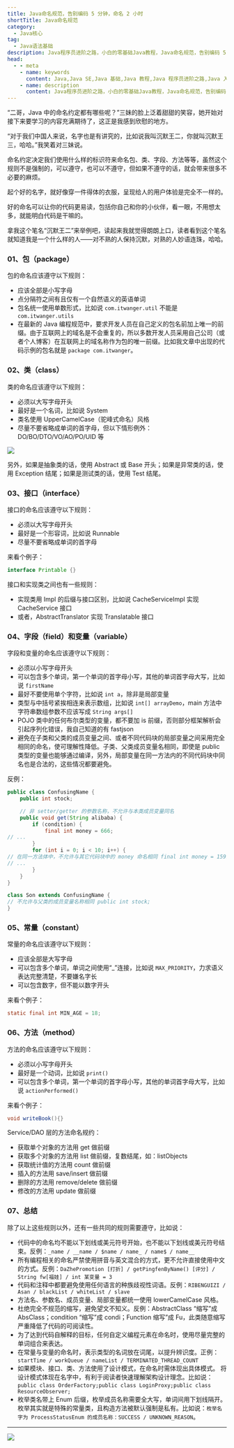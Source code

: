```yaml
---
title: Java命名规范，告别编码 5 分钟，命名 2 小时
shortTitle: Java命名规范
category:
  - Java核心
tag:
  - Java语法基础
description: Java程序员进阶之路，小白的零基础Java教程，Java命名规范，告别编码 5 分钟，命名 2 小时
head:
  - - meta
    - name: keywords
      content: Java,Java SE,Java 基础,Java 教程,Java 程序员进阶之路,Java 入门,Java 简介,Java 命名规范
    - name: description
      content: Java程序员进阶之路，小白的零基础Java教程，Java命名规范，告别编码 5 分钟，命名 2 小时
---
```


“二哥，Java 中的命名约定都有哪些呢？”三妹的脸上泛着甜甜的笑容，她开始对接下来要学习的内容充满期待了，这正是我感到欣慰的地方。

“对于我们中国人来说，名字也是有讲究的，比如说我叫沉默王二，你就叫沉默王三，哈哈。”我笑着对三妹说。

命名约定决定我们使用什么样的标识符来命名包、类、字段、方法等等，虽然这个规则不是强制的，可以遵守，也可以不遵守，但如果不遵守的话，就会带来很多不必要的麻烦。

起个好的名字，就好像穿一件得体的衣服，呈现给人的用户体验是完全不一样的。 

好的命名可以让你的代码更易读，包括你自己和你的小伙伴，看一眼，不用想太多，就能明白代码是干嘛的。

拿我这个笔名“沉默王二”来举例吧，读起来我就觉得朗朗上口，读者看到这个笔名就知道我是一个什么样的人——对不熟的人保持沉默，对熟的人妙语连珠，哈哈。

### 01、包（package）

包的命名应该遵守以下规则：

- 应该全部是小写字母
- 点分隔符之间有且仅有一个自然语义的英语单词
- 包名统一使用单数形式，比如说 `com.itwanger.util` 不能是 `com.itwanger.utils`
- 在最新的 Java 编程规范中，要求开发人员在自己定义的包名前加上唯一的前缀。由于互联网上的域名是不会重复的，所以多数开发人员采用自己公司（或者个人博客）在互联网上的域名称作为包的唯一前缀。比如我文章中出现的代码示例的包名就是 `package com.itwanger`。


### 02、类（class）

类的命名应该遵守以下规则：

- 必须以大写字母开头
- 最好是一个名词，比如说 System
- 类名使用 UpperCamelCase（驼峰式命名）风格
- 尽量不要省略成单词的首字母，但以下情形例外：DO/BO/DTO/VO/AO/PO/UID 等

![](http://cdn.tobebetterjavaer.com/tobebetterjavaer/images/core-grammar/fifteen-01.png)

另外，如果是抽象类的话，使用 Abstract 或 Base 开头；如果是异常类的话，使用 Exception 结尾；如果是测试类的话，使用 Test 结尾。

### 03、接口（interface）

接口的命名应该遵守以下规则：

- 必须以大写字母开头
- 最好是一个形容词，比如说 Runnable
- 尽量不要省略成单词的首字母

来看个例子：

```java
interface Printable {}
```

接口和实现类之间也有一些规则：

- 实现类用 Impl 的后缀与接口区别，比如说 CacheServiceImpl 实现 CacheService 接口
- 或者，AbstractTranslator 实现 Translatable 接口

### 04、字段（field）和变量（variable）

字段和变量的命名应该遵守以下规则：

- 必须以小写字母开头
- 可以包含多个单词，第一个单词的首字母小写，其他的单词首字母大写，比如说 `firstName`
- 最好不要使用单个字符，比如说 `int a`，除非是局部变量
- 类型与中括号紧挨相连来表示数组，比如说 `int[] arrayDemo`，main 方法中字符串数组参数不应该写成 `String args[]`
- POJO 类中的任何布尔类型的变量，都不要加 is 前缀，否则部分框架解析会引起序列化错误，我自己知道的有 fastjson
- 避免在子类和父类的成员变量之间、或者不同代码块的局部变量之间采用完全相同的命名，使可理解性降低。子类、父类成员变量名相同，即使是 public 类型的变量也能够通过编译，另外，局部变量在同一方法内的不同代码块中同名也是合法的，这些情况都要避免。

反例：

```java
public class ConfusingName {
    public int stock;

    // 非 setter/getter 的参数名称，不允许与本类成员变量同名
    public void get(String alibaba) {
        if (condition) {
            final int money = 666;
// ...
        }
        for (int i = 0; i < 10; i++) {
// 在同一方法体中，不允许与其它代码块中的 money 命名相同 final int money = 15978;
// ...
        }
    }
}

class Son extends ConfusingName {
// 不允许与父类的成员变量名称相同 public int stock;
}
```

### 05、常量（constant）

常量的命名应该遵守以下规则：

- 应该全部是大写字母
- 可以包含多个单词，单词之间使用“_”连接，比如说 `MAX_PRIORITY`，力求语义表达完整清楚，不要嫌名字长
- 可以包含数字，但不能以数字开头

来看个例子：

```java
static final int MIN_AGE = 18;  
```


### 06、方法（method）

方法的命名应该遵守以下规则：

- 必须以小写字母开头
- 最好是一个动词，比如说 `print()`
- 可以包含多个单词，第一个单词的首字母小写，其他的单词首字母大写，比如说 `actionPerformed()`

来看个例子：

```java
void writeBook(){}
```

Service/DAO 层的方法命名规约：

- 获取单个对象的方法用 get 做前缀
- 获取多个对象的方法用 list 做前缀，复数结尾，如：listObjects
- 获取统计值的方法用 count 做前缀
- 插入的方法用 save/insert 做前缀
- 删除的方法用 remove/delete 做前缀
- 修改的方法用 update 做前缀


### 07、总结

除了以上这些规则以外，还有一些共同的规则需要遵守，比如说：

- 代码中的命名均不能以下划线或美元符号开始，也不能以下划线或美元符号结束。反例：`_name / __name / $name / name_ / name$ / name__`
- 所有编程相关的命名严禁使用拼音与英文混合的方式，更不允许直接使用中文的方式。反例：`DaZhePromotion [打折] / getPingfenByName() [评分] / String fw[福娃] / int 某变量 = 3`
- 代码和注释中都要避免使用任何语言的种族歧视性词语。反例：`RIBENGUIZI / Asan / blackList / whiteList / slave`
- 方法名、参数名、成员变量、局部变量都统一使用 lowerCamelCase 风格。
- 杜绝完全不规范的缩写，避免望文不知义。反例：AbstractClass “缩写”成 AbsClass；condition “缩写”成 condi；Function 缩写”成 Fu，此类随意缩写严重降低了代码的可阅读性。
- 为了达到代码自解释的目标，任何自定义编程元素在命名时，使用尽量完整的单词组合来表达。
- 在常量与变量的命名时，表示类型的名词放在词尾，以提升辨识度。正例：`startTime / workQueue / nameList / TERMINATED_THREAD_COUNT`
- 如果模块、接口、类、方法使用了设计模式，在命名时需体现出具体模式。 将设计模式体现在名字中，有利于阅读者快速理解架构设计理念。比如说：`public class OrderFactory;public class LoginProxy;public class ResourceObserver;`
- 枚举类名带上 Enum 后缀，枚举成员名称需要全大写，单词间用下划线隔开。枚举其实就是特殊的常量类，且构造方法被默认强制是私有。比如说：`枚举名字为 ProcessStatusEnum 的成员名称：SUCCESS / UNKNOWN_REASON`。

-----

![](http://cdn.tobebetterjavaer.com/tobebetterjavaer/images/xingbiaogongzhonghao.png)
